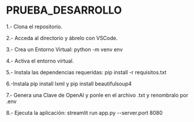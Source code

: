 # PRUEBA_DESARROLLO
1.- Clona el repositorio.

2.- Acceda al directorio y ábrelo con VSCode.

3.- Crea un Entorno Virtual: python -m venv env

4.- Activa el entorno virtual.

5.- Instala las dependencias requeridas: pip install -r requisitos.txt

6.-Instala pip install lxml y pip install beautifulsoup4    

7.- Genera una Clave de OpenAI y ponle en el archivo .txt y renombralo por .env

8.- Ejecuta la aplicación: streamlit run app.py --server.port 8080
